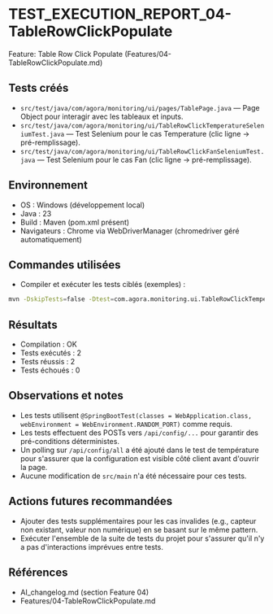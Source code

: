 # TEST_EXECUTION_REPORT_04-TableRowClickPopulate

Feature: Table Row Click Populate (Features/04-TableRowClickPopulate.md)

## Tests créés

- `src/test/java/com/agora/monitoring/ui/pages/TablePage.java` — Page Object pour interagir avec les tableaux et inputs.
- `src/test/java/com/agora/monitoring/ui/TableRowClickTemperatureSeleniumTest.java` — Test Selenium pour le cas Temperature (clic ligne -> pré-remplissage).
- `src/test/java/com/agora/monitoring/ui/TableRowClickFanSeleniumTest.java` — Test Selenium pour le cas Fan (clic ligne -> pré-remplissage).

## Environnement
- OS : Windows (développement local)
- Java : 23
- Build : Maven (pom.xml présent)
- Navigateurs : Chrome via WebDriverManager (chromedriver géré automatiquement)

## Commandes utilisées

- Compiler et exécuter les tests ciblés (exemples) :

```bash
mvn -DskipTests=false -Dtest=com.agora.monitoring.ui.TableRowClickTemperatureSeleniumTest,com.agora.monitoring.ui.TableRowClickFanSeleniumTest test
```

## Résultats
- Compilation : OK
- Tests exécutés : 2
- Tests réussis : 2
- Tests échoués : 0

## Observations et notes
- Les tests utilisent `@SpringBootTest(classes = WebApplication.class, webEnvironment = WebEnvironment.RANDOM_PORT)` comme requis.
- Les tests effectuent des POSTs vers `/api/config/...` pour garantir des pré-conditions déterministes.
- Un polling sur `/api/config/all` a été ajouté dans le test de température pour s'assurer que la configuration est visible côté client avant d'ouvrir la page.
- Aucune modification de `src/main` n'a été nécessaire pour ces tests.

## Actions futures recommandées
- Ajouter des tests supplémentaires pour les cas invalides (e.g., capteur non existant, valeur non numérique) en se basant sur le même pattern.
- Exécuter l'ensemble de la suite de tests du projet pour s'assurer qu'il n'y a pas d'interactions imprévues entre tests.

## Références
- AI_changelog.md (section Feature 04)
- Features/04-TableRowClickPopulate.md
